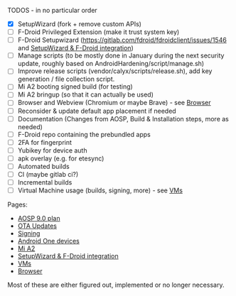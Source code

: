 TODOS - in no particular order
- [x] SetupWizard (fork + remove custom APIs)
- [ ] F-Droid Privileged Extension (make it trust system key)
- [ ] F-Droid Setupwizard (https://gitlab.com/fdroid/fdroidclient/issues/1546 and [SetupWizard & F-Droid integration](SetupWizard-&-F-Droid-integration))
- [ ] Manage scripts (to be mostly done in January during the next security update, roughly based on AndroidHardening/script/manage.sh)
- [ ] Improve release scripts (vendor/calyx/scripts/release.sh), add key generation / file collection script.
- [ ] Mi A2 booting signed build (for testing)
- [ ] Mi A2 bringup (so that it can actually be used)
- [ ] Browser and Webview (Chromium or maybe Brave) - see [Browser](Browser)
- [ ] Reconsider & update default app placement if needed
- [ ] Documentation (Changes from AOSP, Build & Installation steps, more as needed)
- [ ] F-Droid repo containing the prebundled apps
- [ ] 2FA for fingerprint
- [ ] Yubikey for device auth
- [ ] apk overlay (e.g. for etesync)
- [ ] Automated builds
- [ ] CI (maybe gitlab ci?)
- [ ] Incremental builds
- [ ] Virtual Machine usage (builds, signing, more) - see [VMs](VMs)

Pages:
* [AOSP 9.0 plan](AOSP-9.0-plan)
* [OTA Updates](OTA-Updates)
* [Signing](Signing)
* [Android One devices](android-one-devices)
* [Mi A2](mi-a2)
* [SetupWizard & F-Droid integration](SetupWizard-&-F-Droid-integration)
* [VMs](VMs)
* [Browser](Browser)

Most of these are either figured out, implemented or no longer necessary.